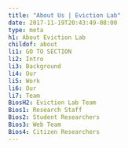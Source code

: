 ```yaml
---
title: "About Us | Eviction Lab"
date: 2017-11-19T20:43:49-08:00
type: meta
h1: About Eviction Lab
childof: about
li1: GO TO SECTION
li2: Intro
li3: Background
li4: Our
li5: Work
li6: Our
li7: Team
BiosH2: Eviction Lab Team
Bios1: Research Staff
Bios2: Student Researchers
Bios3: Web Team
Bios4: Citizen Researchers
---
```



